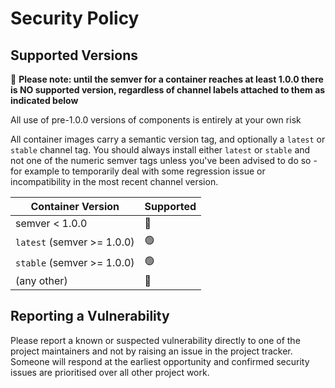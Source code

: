 # Security Policy

## Supported Versions

🔴 **Please note: until the semver for a container reaches at least 1.0.0 there is NO supported version, regardless of channel
  labels attached to them as indicated below**

All use of pre-1.0.0 versions of components is entirely at your own risk

All container images carry a semantic version tag, and optionally a `latest` or `stable` channel tag. You should always install 
  either `latest` or `stable` and not one of the numeric semver tags unless you've been advised to do so - for example
  to temporarily deal with some regression issue or incompatibility in the most recent channel version.
  
| Container Version | Supported          |
| ----------- | ------------------ |
| semver < 1.0.0     | 🔴
| `latest` (semver >= 1.0.0)     | 🟢 |
| `stable` (semver >= 1.0.0)      | 🟢 |
| (any other) | 🔴             |

## Reporting a Vulnerability

Please report a known or suspected vulnerability directly to one of the project maintainers and not by raising an issue in the
  project tracker. Someone will respond at the earliest opportunity and confirmed security issues are prioritised over all
  other project work.
